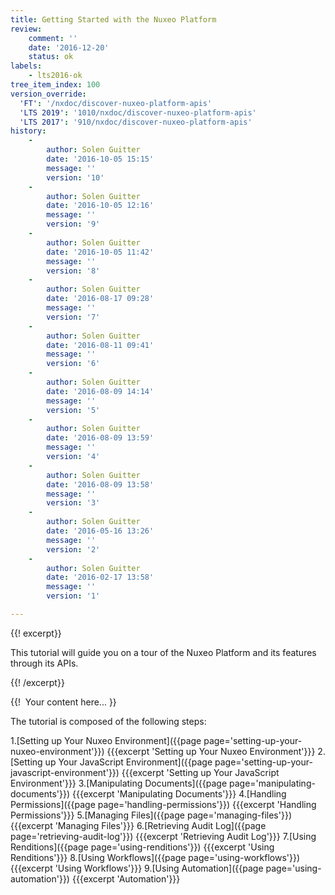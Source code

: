 ```yaml
---
title: Getting Started with the Nuxeo Platform
review:
    comment: ''
    date: '2016-12-20'
    status: ok
labels:
    - lts2016-ok
tree_item_index: 100
version_override:
  'FT': '/nxdoc/discover-nuxeo-platform-apis'
  'LTS 2019': '1010/nxdoc/discover-nuxeo-platform-apis'
  'LTS 2017': '910/nxdoc/discover-nuxeo-platform-apis'
history:
    -
        author: Solen Guitter
        date: '2016-10-05 15:15'
        message: ''
        version: '10'
    -
        author: Solen Guitter
        date: '2016-10-05 12:16'
        message: ''
        version: '9'
    -
        author: Solen Guitter
        date: '2016-10-05 11:42'
        message: ''
        version: '8'
    -
        author: Solen Guitter
        date: '2016-08-17 09:28'
        message: ''
        version: '7'
    -
        author: Solen Guitter
        date: '2016-08-11 09:41'
        message: ''
        version: '6'
    -
        author: Solen Guitter
        date: '2016-08-09 14:14'
        message: ''
        version: '5'
    -
        author: Solen Guitter
        date: '2016-08-09 13:59'
        message: ''
        version: '4'
    -
        author: Solen Guitter
        date: '2016-08-09 13:58'
        message: ''
        version: '3'
    -
        author: Solen Guitter
        date: '2016-05-16 13:26'
        message: ''
        version: '2'
    -
        author: Solen Guitter
        date: '2016-02-17 13:58'
        message: ''
        version: '1'

---
```

{{! excerpt}}

This tutorial will guide you on a tour of the Nuxeo Platform and its features through its APIs.

{{! /excerpt}}

{{! &nbsp;Your content here... }}

The tutorial is composed of the following steps:

1.[Setting up Your Nuxeo Environment]({{page page='setting-up-your-nuxeo-environment'}})
    {{{excerpt 'Setting up Your Nuxeo Environment'}}}
2.[Setting up Your JavaScript Environment]({{page page='setting-up-your-javascript-environment'}})
    {{{excerpt 'Setting up Your JavaScript Environment'}}}
3.[Manipulating Documents]({{page page='manipulating-documents'}})
    {{{excerpt 'Manipulating Documents'}}}
4.[Handling Permissions]({{page page='handling-permissions'}})
    {{{excerpt 'Handling Permissions'}}}
5.[Managing Files]({{page page='managing-files'}})
    {{{excerpt 'Managing Files'}}}
6.[Retrieving Audit Log]({{page page='retrieving-audit-log'}})
    {{{excerpt 'Retrieving Audit Log'}}}
7.[Using Renditions]({{page page='using-renditions'}})
    {{{excerpt 'Using Renditions'}}}
8.[Using Workflows]({{page page='using-workflows'}})
    {{{excerpt 'Using Workflows'}}}
9.[Using Automation]({{page page='using-automation'}})
    {{{excerpt 'Automation'}}}
